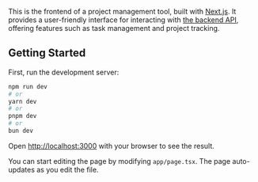 This is the frontend of a project management tool, built with [Next.js](https://nextjs.org). It provides a user-friendly interface for interacting with [the backend API](https://github.com/hoomn/project-management-backend), offering features such as task management and project tracking.

## Getting Started

First, run the development server:

```bash
npm run dev
# or
yarn dev
# or
pnpm dev
# or
bun dev
```

Open [http://localhost:3000](http://localhost:3000) with your browser to see the result.

You can start editing the page by modifying `app/page.tsx`. The page auto-updates as you edit the file.
